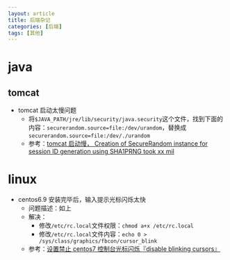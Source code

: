 ```yaml
--- 
layout: article
title: 后端杂记
categories: [后端]
tags: [其他]
---
```


# java

## tomcat

- tomcat 启动太慢问题
  - 将`$JAVA_PATH/jre/lib/security/java.security`这个文件，找到下面的内容：`securerandom.source=file:/dev/urandom`，替换成`securerandom.source=file:/dev/./urandom`
  - 参考：[tomcat 启动慢， Creation of SecureRandom instance for session ID generation using SHA1PRNG took xx mil](https://blog.csdn.net/u011627980/article/details/54024974)

# linux

- centos6.9 安装完毕后，输入提示光标闪烁太快
  - 问题描述：如上
  - 解决：
    - 修改`/etc/rc.local`文件权限：`chmod a+x /etc/rc.local`
    - 修改`/etc/rc.local`文件内容：`echo 0 > /sys/class/graphics/fbcon/cursor_blink`
  - 参考：[设置禁止 centos7 控制台光标闪烁『disable blinking cursors』](https://blog.csdn.net/buxiaoxindasuile/article/details/80793139)
